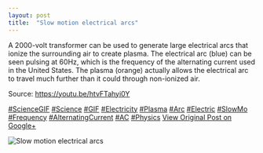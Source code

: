 ```yaml
---
layout: post
title:  "Slow motion electrical arcs"
---
```


A 2000-volt transformer can be used to generate large electrical arcs that ionize the surrounding air to create plasma. The electrical arc (blue) can be seen pulsing at 60Hz, which is the frequency of the alternating current used in the United States. The plasma (orange) actually allows the electrical arc to travel much further than it could through non-ionized air.  
  
Source: <https://youtu.be/htvFTahyi0Y>  
  
[#ScienceGIF](https://plus.google.com/s/%23ScienceGIF/posts) [#Science](https://plus.google.com/s/%23Science/posts) [#GIF](https://plus.google.com/s/%23GIF/posts) [#Electricity](https://plus.google.com/s/%23Electricity/posts) [#Plasma](https://plus.google.com/s/%23Plasma/posts) [#Arc](https://plus.google.com/s/%23Arc/posts) [#Electric](https://plus.google.com/s/%23Electric/posts) [#SlowMo](https://plus.google.com/s/%23SlowMo/posts) [#Frequency](https://plus.google.com/s/%23Frequency/posts) [#AlternatingCurrent](https://plus.google.com/s/%23AlternatingCurrent/posts) [#AC](https://plus.google.com/s/%23AC/posts) [#Physics](https://plus.google.com/s/%23Physics/posts)
[View Original Post on Google+](https://plus.google.com/+ColinSullender/posts/97MW9Cjbct3)

![Slow motion electrical arcs](/assets/img/2015-08-13-Slow-motion-electrical-arcs.gif)
